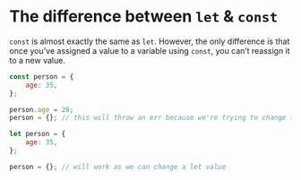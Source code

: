 # The difference between `let` & `const`

`const` is almost exactly the same as `let`. However, the only difference is that once you’ve assigned a value to a variable using `const`, you can’t reassign it to a new value.

```javascript
const person = {
    age: 35,
};

person.age = 28;
person = {}; // this will throw an err because we're trying to change the value of person

let person = {
    age: 35,
};

person = {}; // will work as we can change a let value
```
